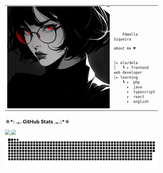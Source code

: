 
<table>
    <tr>
        <td style="width: 30%;">
            <img src="img/icon.jpg" style="width:100%; border: none;"/>
        </td>
        <td style="width: 10%; vertical-align: middle;">
            <p style="font-family: monospace; font-size: 80px;">
                
        Pâmella Siqueira
    
</p>                                                                  
        
    about me ♥︎

    
    │▸ ela/dela
    │   ┗ ▸ frontend web developer                                              
    │▸ learning
        ┗ ▸  php
          ▸  java
          ▸  typescript
          ▸  react
          ▸  english
                                              
</p>

</tr>
</table>
<div>
  <h3> ☆*: .｡. GitHub Stats .｡.:*☆ </h3>
  <a href="https://www.linkedin.com/in/pamellasiq/">
  <img height="160" src="https://github-readme-stats.vercel.app/api?username=pamellasiq&show_icons=true&theme=dark"/>
  <img height="160" src="https://github-readme-stats.vercel.app/api/top-langs/?username=pamellasiq&layout=compact&theme=dark"/>
</div>
    
<picture align="center">
  <source media="(prefers-color-scheme: light)" srcset="https://raw.githubusercontent.com/pamellasiq/pamellasiq/output/github-contribution-grid-snake-light.svg">
  <img align="center" alt="github contribution grid snake animation" src="https://raw.githubusercontent.com/pamellasiq/pamellasiq/output/github-contribution-grid-snake.svg">
</picture>




